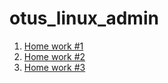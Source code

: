 # otus_linux_admin
1. [Home work #1](https://github.com/parshyn-dima/linux_admin/tree/master/Lesson_1)
2. [Home work #2](https://github.com/parshyn-dima/linux_admin/tree/master/Lesson_2)
3. [Home work #3](https://github.com/parshyn-dima/linux_admin/tree/master/Lesson_3)
